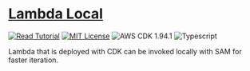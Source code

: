 # [Lambda Local](https://apoorv.blog/run-lambda-locally-cdk-sam/)

[![Read Tutorial](https://badgen.now.sh/badge/Read/Tutorial/purple)](https://apoorv.blog/run-lambda-locally-cdk-sam/)
[![MIT License](https://badgen.now.sh/badge/License/MIT/blue)](https://github.com/apoorvmote/cdk-examples/blob/master/License.md)
![AWS CDK 1.94.1](https://badgen.net/badge/aws-cdk/1.94.1/yellow)
![Typescript](https://badgen.net/badge/icon/typescript?icon=typescript&label)

Lambda that is deployed with CDK can be invoked locally with SAM for faster iteration.